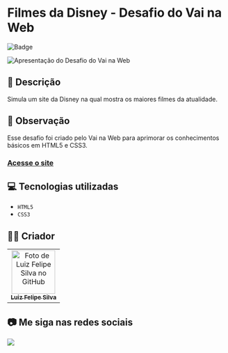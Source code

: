 # Filmes da Disney - Desafio do Vai na Web

![Badge](http://img.shields.io/static/v1?label=STATUS&message=CONCLUIDO&color=GREEN&style=for-the-badge)

<img src="https://github.com/luizfelipe9627/desafio-disney-vnw/blob/main/assets/apresentacao.gif" alt="Apresentação do Desafio do Vai na Web">

## 📄 Descrição

Simula um site da Disney na qual mostra os maiores filmes da atualidade.

## 📑 Observação

Esse desafio foi criado pelo Vai na Web para aprimorar os conhecimentos básicos em HTML5 e CSS3.

### <a href="https://luizfelipe9627-desafio-disney-vnw.netlify.app/">Acesse o site</a>

## 💻 Tecnologias utilizadas

- `HTML5`
- `CSS3`

## 🧑‍💻 Criador

<table>
  <tr>
    <td align="center">
      <a href="https://github.com/luizfelipe9627">
        <img src="https://github.com/luizfelipe9627.png" width="100px;" alt="Foto de Luiz Felipe Silva no GitHub"/><br>
        <sub>
          <b>Luiz Felipe Silva</b>
        </sub>
      </a>
    </td>
  </tr>
</table>

## 📷 Me siga nas redes sociais<br>

<p align="left">
  <a href="https://www.linkedin.com/in/luizfelipe9627/" target="_blank"><img src="https://img.shields.io/badge/-LinkedIn-%230077B5?style=for-the-badge&logo=linkedin&logoColor=white"></a>
</p>

